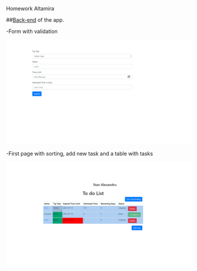 Homework Altamira

##[Back-end](https://github.com/stanalexandrucode/altamirabe) of the app.

-Form with validation

![Task form](/img/taskFrom.png 'Task Form')

-First page with sorting, add new task and a table with tasks

![Table task](/img/firstpage.png 'Task Table')

